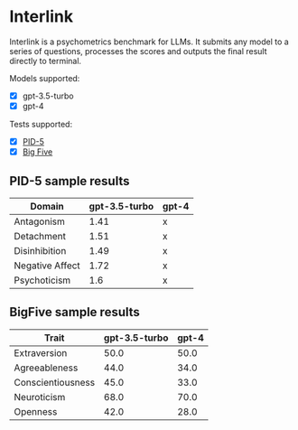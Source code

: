 # Interlink

Interlink is a psychometrics benchmark for LLMs. It submits any model to a series of questions, processes the scores and outputs the final result directly to terminal.

Models supported:
- [x] gpt-3.5-turbo
- [x] gpt-4

Tests supported:
- [x] [PID-5](https://www.psychiatry.org/File%20Library/Psychiatrists/Practice/DSM/APA_DSM5_The-Personality-Inventory-For-DSM-5-Full-Version-Adult.pdf)
- [x] [Big Five](https://openpsychometrics.org/tests/IPIP-BFFM/)

## PID-5 sample results

| Domain         | gpt-3.5-turbo |gpt-4|
|----------------|-------|---|
| Antagonism     | 1.41  |x|
| Detachment     | 1.51  |x|
| Disinhibition  | 1.49  |x|
| Negative Affect| 1.72  |x|
| Psychoticism   | 1.6   |x|

## BigFive sample results

| Trait            | gpt-3.5-turbo |gpt-4|
|------------------|-------|--|
| Extraversion     | 50.0  |50.0|
| Agreeableness    | 44.0  |34.0|
| Conscientiousness| 45.0  |33.0|
| Neuroticism      | 68.0  |70.0|
| Openness         | 42.0  |28.0|
